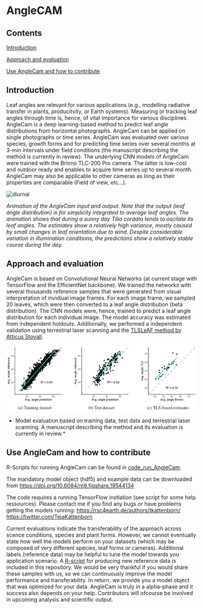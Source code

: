 # AngleCAM

## Contents

[Introduction](#Introduction)

[Approach and evaluation](#approach-and-evaluation)

[Use AngleCam and how to contribute](#Use-AngleCam-and-how-to-contribute)


## Introduction

Leaf angles are relevant for various applications (e.g., modelling radiative transfer in plants, producitvity, or Earth systems). Measuring or tracking leaf angles through time is, hence, of vital importance for various disciplines. AngleCam is a deep learning-based method to predict leaf angle distributions from horizontal photographs. AngleCam can be applied on single photographs or time series. AngleCam was evaluated over various species, growth forms and for predicting time series over several months at 3-min intervals under field conditions (the manuscript describing the method is currently in review). The underlying CNN models of AngleCam were trained with the Brinno TLC-200 Pro camera. The latter is low-cost and outdoor ready and enables to acquire time series up to several month. AngleCam may also be applicable to other cameras as long as their properties are comparable (Field of view, etc...).

![diurnal](https://github.com/tejakattenborn/AngleCAM/blob/main/result_small_mod.gif)

*Animation of the AngleCam input and output. Note that the output (leaf angle distribution) is for simplicity integrated to average leaf angles. The animation shows that during a sunny day Tilia cordata tends to oscilate its leaf angles. The estimates show a relatively high variance, mostly caused by small changes in leaf orientation due to wind. Despite considerable variation in illumination conditions, the predictions show a relatively stable course during the day.*

## Approach and evaluation

AngleCam is based on Convolutional Neural Networks (at current stage with TensorFlow and the EfficientNet backbone). We trained the networks with several thousands reference samples that were generated from visual interpretation of invidiual image frames. For each image frame, we sampled 20 leaves, which were then converted to a leaf angle distribution (beta distribution). The CNN models were, hence, trained to predict a leaf angle distribution for each individual image. The model accuracy was estimated from independent holdouts. Additionally, we performed a independent validation using terrestrial laser scanning and the [TLSLeAF method by Atticus Stovall](https://github.com/aestovall/TLSLeAF).

![val](https://github.com/tejakattenborn/AngleCAM/blob/main/AngleCam_val.png)
* Model evaluation based on training data, test data and terrestrial laser scanning. A manuscript describing the method and its evaluation is currently in review.*

## Use AngleCam and how to contribute

R-Scripts for running AngleCam can be found in [code_run_AngleCam](https://github.com/tejakattenborn/AngleCAM/tree/main/code_run_AngleCam).

The mandatory model object (hdf5) and example data can be downloaded from https://doi.org/10.6084/m9.figshare.19544134

The code requires a running TensorFlow instlation (see script for some help ressources). 
Please contact me if you find any bugs or have problems getting the models running:
https://rsc4earth.de/authors/tkattenborn/     https://twitter.com/TejaKattenborn

Current evaluations indicate the transferability of the approach across scence conditions, species and plant forms. However, we cannot eventually state how well the models perform on your datasets (which may be composed of very different species, leaf forms or cameras). Additional labels (reference data) may be helpful to tune the model towards you application scenario. A [R-script](https://github.com/tejakattenborn/AngleCAM/blob/main/code_manuscript/01_labelling_leaf_angles.R) for producing new reference data is included in this repository. We would be very thankful if you would share these samples with us, so we can continuously improve the model performance and transferability. In return, we provide you a model object that was optimized for your data. AngleCam is truly in a alpha-phase and it success also depends on your help. Contributors will ofcourse be involved in upcoming analysis and scientific output.

